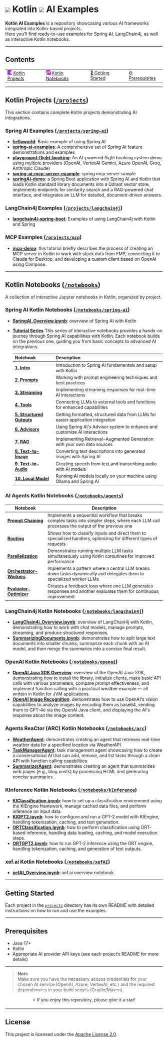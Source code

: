 # <img src="https://raw.githubusercontent.com/devcrocod/Kotlin-AI-Examples/refs/heads/master/img/kotlin_icon.svg" width="30"/> Kotlin <img src="https://raw.githubusercontent.com/devcrocod/Kotlin-AI-Examples/refs/heads/master/img/AI_icon.svg" width="30"/> AI Examples

**Kotlin AI Examples** is a repository showcasing various AI frameworks integrated into Kotlin-based projects.  
Here you’ll find ready-to-use examples for Spring AI, LangChain4j, as well as interactive Kotlin notebooks.

---

## Contents

<table>
  <tr>
    <td><img src="img/kotlin_icon.svg" width="15" alt=""/> <a href="#kotlin-projects-projects">Kotlin Projects</a></td>
    <td><img src="img/ktn_plugin_icon.svg" width="15" alt=""/> <a href="#kotlin-notebooks-notebooks">Kotlin Notebooks</a></td>
    <td><a href="#getting-started">🚀 Getting Started</a></td>
    <td><a href="#prerequisites">⚙ Prerequisites</a></td>
  </tr>
</table>

---

## Kotlin Projects ([`/projects`](projects))

This section contains complete Kotlin projects demonstrating AI integrations.

### Spring AI Examples ([`/projects/spring-ai`](projects/spring-ai))

- **[helloworld](projects/spring-ai/helloworld)**: Basic example of using Spring AI
- **[spring-ai-examples](projects/spring-ai/spring-ai-examples)**: A comprehensive set of Spring AI feature
  demonstrations and examples
- **[playground-flight-booking](projects/spring-ai/playground-flight-booking)**: An AI-powered flight booking system
  demo using multiple providers (OpenAI, VertexAI Gemini, Azure OpenAI, Groq, Anthropic Claude)
- **[spring-ai-mcp-server-example](projects/spring-ai/spring-ai-mcp-server-example)**: spring mcp server sample
- **[springAI-demo](projects/spring-ai/springAI-demo)**: a Spring Boot application with Spring AI and Kotlin that loads
  Kotlin standard library documents into a Qdrant vector store, implements endpoints for similarity search and a
  RAG-powered chat interface, and integrates an LLM for detailed, document-driven answers.

### LangChain4j Examples ([`/projects/langchain4j`](projects/langchain4j))

- **[langchain4j-spring-boot](projects/langchain4j/langchain4j-spring-boot)**: Examples of using LangChain4j with Kotlin
  and Spring

### MCP Examples ([`/projects/mcp`](projects/mcp))

- **[mcp-demo](projects/mcp/mcp-demo)**: this tutorial briefly describes the process of creating an MCP server in Kotlin
  to work with stock data from FMP, connecting it to Claude for Desktop,
  and developing a custom client based on OpenAI using Compose.

---

## Kotlin Notebooks ([`/notebooks`](notebooks))

A collection of interactive Jupyter notebooks in Kotlin, organized by project.

### Spring AI Kotlin Notebooks ([`/notebooks/spring-ai`](notebooks/spring-ai))

- **[SpringAI_Overview.ipynb](notebooks/spring-ai/SpringAI_Overview.ipynb)**: overview of Spring AI with Kotlin

- **[Tutorial Series](notebooks/spring-ai/tutorials)**
  This series of interactive notebooks provides a hands-on journey through Spring AI capabilities with Kotlin.
  Each notebook builds on the previous one, guiding you from basic concepts to advanced AI integrations.

  | Notebook                                                                                   | Description                                                                     |
  |--------------------------------------------------------------------------------------------|---------------------------------------------------------------------------------|
  | **[1. Intro](notebooks/spring-ai/tutorials/1.%20Intro.ipynb)**                             | Introduction to Spring AI fundamentals and setup with Kotlin                    |
  | **[2. Prompts](notebooks/spring-ai/tutorials/2.%20Prompts.ipynb)**                         | Working with prompt engineering techniques and best practices                   |
  | **[3. Streaming](notebooks/spring-ai/tutorials/3.%20Streaming.ipynb)**                     | Implementing streaming responses for real-time AI interactions                  |
  | **[4. Tools](notebooks/spring-ai/tutorials/4.%20Tools.ipynb)**                             | Connecting LLMs to external tools and functions for enhanced capabilities       |
  | **[5. Structured Outputs](notebooks/spring-ai/tutorials/5.%20Structured%20Outputs.ipynb)** | Getting formatted, structured data from LLMs for easier application integration |
  | **[6. Advisors](notebooks/spring-ai/tutorials/6.%20Advisors.ipynb)**                       | Using Spring AI's Advisor system to enhance and customize AI interactions       |
  | **[7. RAG](notebooks/spring-ai/tutorials/7.%20RAG.ipynb)**                                 | Implementing Retrieval-Augmented Generation with your own data sources          |
  | **[8. Text-to-Image](notebooks/spring-ai/tutorials/8.%20text-to-image.ipynb)**             | Converting text descriptions into generated images with Spring AI               |
  | **[9. Text-to-Audio](notebooks/spring-ai/tutorials/9.%20text-to-audio.ipynb)**             | Creating speech from text and transcribing audio with AI models                 |
  | **[10. Local Model](notebooks/spring-ai/tutorials/10.%20Local%20model.ipynb)**             | Running AI models locally on your machine using Ollama and Spring AI            |

### AI Agents Kotlin Notebooks ([`/notebooks/agents`](notebooks/agents))

| Notebook                                                                           | Description                                                                                                                                 |
|------------------------------------------------------------------------------------|---------------------------------------------------------------------------------------------------------------------------------------------|
| **[Prompt Chaining](notebooks/agents/Prompt-Chaining%20Workflow.ipynb)**           | Implements a sequential workflow that breaks complex tasks into simpler steps, where each LLM call processes the output of the previous one |
| **[Routing](notebooks/agents/Routing%20Workflow.ipynb)**                           | Shows how to classify inputs and direct them to specialized handlers, optimizing for different types of requests                            |
| **[Parallelization](notebooks/agents/Parallelization%20Workflow.ipynb)**           | Demonstrates running multiple LLM tasks simultaneously using Kotlin coroutines for improved performance                                     |
| **[Orchestrator-Workers](notebooks/agents/Orchestrator-Workers%20Workflow.ipynb)** | Implements a pattern where a central LLM breaks down tasks dynamically and delegates them to specialized worker LLMs                        |
| **[Evaluator-Optimizer](notebooks/agents/Evaluator-Optimizer%20Workflow.ipynb)**   | Creates a feedback loop where one LLM generates responses and another evaluates them for continuous improvement                             |

### LangChain4j Kotlin Notebooks ([`/notebooks/langchain4j`](notebooks/langchain4j))

- **[LangChain4j_Overview.ipynb](notebooks/langchain4j/LangChain4j_Overview.ipynb)**: overview of LangChain4j with
  Kotlin, demonstrating how to work with chat models, manage prompts, streaming, and produce structured responses.
- **[SummarizingDocuments.ipynb](notebooks/langchain4j/SummarizingDocuments.ipynb)**: demonstrates how to split large
  text documents into smaller chunks, summarize each chunk with an AI model, and then merge the summaries into a concise
  final result.

### OpenAI Kotlin Notebooks ([`/notebooks/openai`](notebooks/openai))

- **[OpenAI Java SDK Overview](notebooks/openai/OpenAI%20Java%20SDK%20Overview.ipynb)**: overview of the OpenAI
  Java SDK, demonstrating how to install the library, initialize clients, make basic API calls with various parameters,
  compare prompt effectiveness, and implement function calling with a practical weather example
  — all written in Kotlin for JVM applications.
- **[OpenAI Image Recognition](notebooks/openai/OpenAI%20Image%20Recognition.ipynb)**: demonstrates how to use OpenAI's
  vision capabilities to analyze images by encoding them as base64,
  sending them to GPT-4o via the OpenAI Java client, and displaying the AI's response about the image content.

### Agents ReaCtor (ARC) Kotlin Notebooks ([`/notebooks/arc`](notebooks/arc))

- **[WeatherAgent](notebooks/arc/WeatherAgent.ipynb)**: demonstrates creating an agent that retrieves real-time
  weather data for a specified location via WeatherAPI
- **[TaskManagerAgent](notebooks/arc/TaskManagerAgent.ipynb)**: task management agent showcasing how to create
  a conversational AI that can add, remove, and list tasks through a clean API with function calling capabilities
- **[SummarizerAgent](notebooks/arc/SummarizerAgent.ipynb)**: demonstrates creating an agent that summarizes web
  pages (e.g., blog posts) by processing HTML and generating concise summaries

### KInference Kotlin Notebooks ([`/notebooks/kInference`](notebooks/kinference))

- **[KIClassification.ipynb](notebooks/kinference/KIClassification.ipynb)**: how to set up a classification environment
  using the KIEngine framework, manage cached data files, and perform inference on input data.
- **[KIGPT2.ipynb](notebooks/kinference/KIGPT2.ipynb)**: how to configure and run a GPT-2 model with KIEngine, handling
  tokenization, caching, and text generation.
- **[ORTClassification.ipynb](notebooks/kinference/ORTClassification.ipynb)**: how to perform classification using
  ORT-based inference, handling data loading, caching, and model execution steps.
- **[ORTGPT2.ipynb](notebooks/kinference/ORTGPT2.ipynb)**: how to run GPT-2 inference using the ORT engine, handling
  tokenization, caching, and generation of text outputs.

### xef.ai Kotlin Notebooks ([`/notebooks/xefAI`](notebooks/xefAI))

- **[xefAI_Overview.ipynb](notebooks/xefAI/xefAI_Overview.ipynb)**: xef.ai overview notebook

---

## Getting Started

Each project in the [`projects`](projects) directory has its own README with detailed instructions on how to run and use
the examples.

---

## Prerequisites

- Java 17+
- Kotlin
- Appropriate AI provider API keys (see each project’s README for more details)

---

> **Note**  
> Make sure you have the necessary access credentials for your chosen AI service (OpenAI, Azure, VertexAI, etc.) and the
> required dependencies in your build scripts (Gradle/Maven).

<p align="center">
  ⭐ If you enjoy this repository, please give it a star!
</p>

---

## License

This project is licensed under the [Apache License 2.0](LICENSE).

